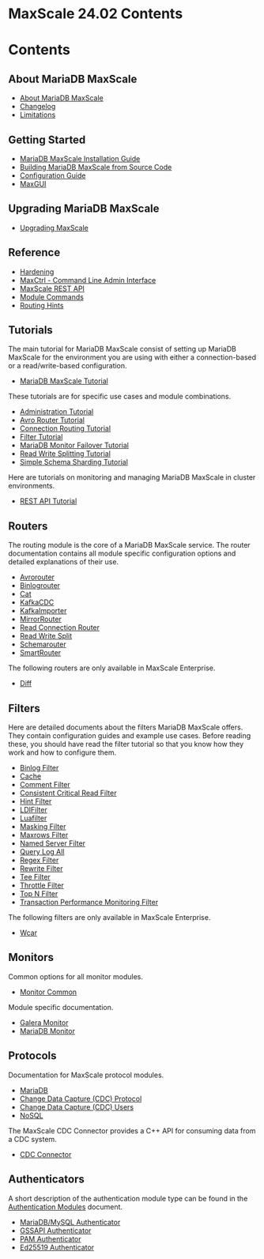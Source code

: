 
# MaxScale 24.02 Contents

# Contents


## About MariaDB MaxScale


* [About MariaDB MaxScale](maxscale-24-02about/mariadb-maxscale-2402-maxscale-2402-about-mariadb-maxscale.md)
* [Changelog](mariadb-maxscale-2402-maxscale-2402-changelog.md)
* [Limitations](maxscale-24-02about/mariadb-maxscale-2402-maxscale-2402-limitations-and-known-issues-within-mariadb-maxscale.md)


## Getting Started


* [MariaDB MaxScale Installation Guide](maxscale-24-02getting-started/mariadb-maxscale-2402-maxscale-2402-mariadb-maxscale-installation-guide.md)
* [Building MariaDB MaxScale from Source Code](maxscale-24-02getting-started/mariadb-maxscale-2402-maxscale-2402-building-mariadb-maxscale-from-source-code.md)
* [Configuration Guide](maxscale-24-02getting-started/mariadb-maxscale-2402-maxscale-2402-mariadb-maxscale-configuration-guide.md)
* [MaxGUI](maxscale-24-02getting-started/mariadb-maxscale-2402-maxscale-2402-mariadb-maxscale-maxgui-guide.md)


## Upgrading MariaDB MaxScale


* [Upgrading MaxScale](maxscale-24-02upgrading/mariadb-maxscale-2402-maxscale-2402-upgrading-mariadb-maxscale.md)


## Reference


* [Hardening](https://mariadb.com/kb/en/Reference/Hardening)
* [MaxCtrl - Command Line Admin Interface](maxscale-24-02reference/mariadb-maxscale-2402-maxscale-2402-maxctrl.md)
* [MaxScale REST API](maxscale-24-02rest-api/mariadb-maxscale-2402-maxscale-2402-rest-api.md)
* [Module Commands](maxscale-24-02reference/mariadb-maxscale-2402-maxscale-2402-module-commands.md)
* [Routing Hints](maxscale-24-02reference/mariadb-maxscale-2402-maxscale-2402-hint-syntax.md)


## Tutorials


The main tutorial for MariaDB MaxScale consist of setting up MariaDB MaxScale for the environment you are using with either a connection-based or a read/write-based configuration.


* [MariaDB MaxScale Tutorial](maxscale-24-02tutorials/mariadb-maxscale-2402-maxscale-2402-setting-up-mariadb-maxscale.md)


These tutorials are for specific use cases and module combinations.


* [Administration Tutorial](maxscale-24-02tutorials/mariadb-maxscale-2402-maxscale-2402-mariadb-maxscale-administration-tutorial.md)
* [Avro Router Tutorial](maxscale-24-02tutorials/mariadb-maxscale-2402-maxscale-2402-avrorouter-tutorial.md)
* [Connection Routing Tutorial](maxscale-24-02tutorials/mariadb-maxscale-2402-maxscale-2402-connection-routing-with-mariadb-maxscale.md)
* [Filter Tutorial](maxscale-24-02tutorials/mariadb-maxscale-2402-maxscale-2402-filters.md)
* [MariaDB Monitor Failover Tutorial](maxscale-24-02tutorials/mariadb-maxscale-2402-maxscale-2402-automatic-failover-with-mariadb-monitor.md)
* [Read Write Splitting Tutorial](maxscale-24-02tutorials/mariadb-maxscale-2402-maxscale-2402-read-write-splitting-with-mariadb-maxscale.md)
* [Simple Schema Sharding Tutorial](maxscale-24-02tutorials/mariadb-maxscale-2402-maxscale-2402-simple-sharding-with-two-servers.md)


Here are tutorials on monitoring and managing MariaDB MaxScale in cluster environments.


* [REST API Tutorial](maxscale-24-02tutorials/mariadb-maxscale-2402-maxscale-2402-rest-api-tutorial.md)


## Routers


The routing module is the core of a MariaDB MaxScale service. The router documentation
contains all module specific configuration options and detailed explanations
of their use.


* [Avrorouter](maxscale-24-02routers/mariadb-maxscale-2402-maxscale-2402-avrorouter.md)
* [Binlogrouter](maxscale-24-02routers/mariadb-maxscale-2402-maxscale-2402-binlogrouter.md)
* [Cat](maxscale-24-02routers/mariadb-maxscale-2402-maxscale-2402-cat.md)
* [KafkaCDC](maxscale-24-02routers/mariadb-maxscale-2402-maxscale-2402-kafkacdc.md)
* [KafkaImporter](maxscale-24-02routers/mariadb-maxscale-2402-maxscale-2402-kafkaimporter.md)
* [MirrorRouter](maxscale-24-02routers/mariadb-maxscale-2402-maxscale-2402-mirror.md)
* [Read Connection Router](maxscale-24-02routers/mariadb-maxscale-2402-maxscale-2402-readconnroute.md)
* [Read Write Split](maxscale-24-02routers/mariadb-maxscale-2402-maxscale-2402-readwritesplit.md)
* [Schemarouter](maxscale-24-02routers/mariadb-maxscale-2402-maxscale-2402-schemarouter.md)
* [SmartRouter](maxscale-24-02routers/mariadb-maxscale-2402-maxscale-2402-smartrouter.md)


The following routers are only available in MaxScale Enterprise.


* [Diff](maxscale-24-02routers/mariadb-maxscale-2402-maxscale-2402-diff-router-for-comparing-servers.md)


## Filters


Here are detailed documents about the filters MariaDB MaxScale offers. They contain configuration guides and example use cases. Before reading these, you should have read the filter tutorial so that you know how they work and how to configure them.


* [Binlog Filter](maxscale-24-02filters/mariadb-maxscale-2402-maxscale-2402-binlog-filter.md)
* [Cache](maxscale-24-02filters/mariadb-maxscale-2402-cache.md)
* [Comment Filter](maxscale-24-02filters/mariadb-maxscale-2402-maxscale-2402-comment-filter.md)
* [Consistent Critical Read Filter](maxscale-24-02filters/mariadb-maxscale-2402-maxscale-2402-consistent-critical-read-filter.md)
* [Hint Filter](maxscale-24-02filters/mariadb-maxscale-2402-maxscale-2402-hintfilter.md)
* [LDIFilter](maxscale-24-02filters/mariadb-maxscale-2402-maxscale-2402-ldi-filter.md)
* [Luafilter](maxscale-24-02filters/mariadb-maxscale-2402-maxscale-2402-lua-filter.md)
* [Masking Filter](maxscale-24-02filters/mariadb-maxscale-2402-maxscale-2402-masking.md)
* [Maxrows Filter](maxscale-24-02filters/mariadb-maxscale-2402-maxscale-2402-maxrows.md)
* [Named Server Filter](maxscale-24-02filters/mariadb-maxscale-2402-maxscale-2402-named-server-filter.md)
* [Query Log All](maxscale-24-02filters/mariadb-maxscale-2402-maxscale-2402-query-log-all-filter.md)
* [Regex Filter](maxscale-24-02filters/mariadb-maxscale-2402-maxscale-2402-regex-filter.md)
* [Rewrite Filter](maxscale-24-02filters/mariadb-maxscale-2402-maxscale-2402-rewrite-filter.md)
* [Tee Filter](maxscale-24-02filters/mariadb-maxscale-2402-maxscale-2402-tee-filter.md)
* [Throttle Filter](maxscale-24-02filters/mariadb-maxscale-2402-maxscale-2402-throttle.md)
* [Top N Filter](maxscale-24-02filters/mariadb-maxscale-2402-maxscale-2402-top-filter.md)
* [Transaction Performance Monitoring Filter](maxscale-24-02filters/mariadb-maxscale-2402-maxscale-2402-transaction-performance-monitoring-filter.md)


The following filters are only available in MaxScale Enterprise.


* [Wcar](maxscale-24-02filters/mariadb-maxscale-2402-maxscale-2402-wcar-workload-capture-and-replay.md)


## Monitors


Common options for all monitor modules.


* [Monitor Common](maxscale-24-02monitors/mariadb-maxscale-2402-maxscale-2402-common-monitor-parameters.md)


Module specific documentation.


* [Galera Monitor](maxscale-24-02monitors/mariadb-maxscale-2402-maxscale-2402-galera-monitor.md)
* [MariaDB Monitor](maxscale-24-02monitors/mariadb-maxscale-2402-maxscale-2402-mariadb-monitor.md)


## Protocols


Documentation for MaxScale protocol modules.


* [MariaDB](maxscale-24-02protocols/mariadb-maxscale-2402-maxscale-2402-mariadb-protocol-module.md)
* [Change Data Capture (CDC) Protocol](maxscale-24-02protocols/mariadb-maxscale-2402-maxscale-2402-change-data-capture-cdc-protocol.md)
* [Change Data Capture (CDC) Users](maxscale-24-02protocols/mariadb-maxscale-2402-maxscale-2402-change-data-capture-cdc-users.md)
* [NoSQL](maxscale-24-02protocols/mariadb-maxscale-2402-maxscale-2402-nosql-protocol-module.md)


The MaxScale CDC Connector provides a C++ API for consuming data from a CDC system.


* [CDC Connector](maxscale-24-02connectors/mariadb-maxscale-2402-maxscale-2402-maxscale-cdc-connector.md)


## Authenticators


A short description of the authentication module type can be found in the
[Authentication Modules](maxscale-24-02authenticators/mariadb-maxscale-2402-maxscale-2402-authentication-modules.md)
document.


* [MariaDB/MySQL Authenticator](maxscale-24-02authenticators/mariadb-maxscale-2402-maxscale-2402-mariadbmysql-authenticator.md)
* [GSSAPI Authenticator](maxscale-24-02authenticators/mariadb-maxscale-2402-maxscale-2402-gssapi-client-authenticator.md)
* [PAM Authenticator](maxscale-24-02authenticators/mariadb-maxscale-2402-maxscale-2402-pam-authenticator.md)
* [Ed25519 Authenticator](../mariadb-maxscale-23-02/mariadb-maxscale-23-02-authenticators/mariadb-maxscale-2302-ed25519-authenticator.md)
